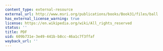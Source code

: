```yaml
---
content_type: external-resource
external_url: http://www.msri.org/publications/books/Book31/files/ball.pdf
has_external_license_warning: true
license: https://en.wikipedia.org/wiki/All_rights_reserved
status: ''
title: PDF
uid: 609b731e-3e49-441b-b8cc-46a1c7f3ffaf
wayback_url: ''
---
```

